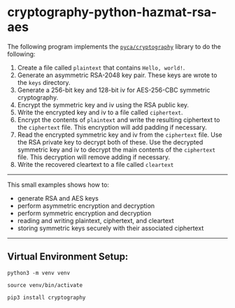 # cryptography-python-hazmat-rsa-aes

The following program implements the [`pyca/cryptography`](https://cryptography.io) library to do the following:

1. Create a file called `plaintext` that contains `Hello, world!`.
2. Generate an asymmetric RSA-2048 key pair. These keys are wrote to the `keys` directory.
3. Generate a 256-bit key and 128-bit iv for AES-256-CBC symmetric cryptography.
4. Encrypt the symmetric key and iv using the RSA public key.
5. Write the encrypted key and iv to a file called `ciphertext`.
6. Encrypt the contents of `plaintext` and write the resulting ciphertext to the `ciphertext` file. This encryption will add padding if necessary.
7. Read the encrypted symmetric key and iv from the `ciphertext` file. Use the RSA private key to decrypt both of these. Use the decrypted symmetric key and iv to decrypt the main contents of the `ciphertext` file. This decryption will remove adding if necessary.
8. Write the recovered cleartext to a file called `cleartext`

---

This small examples shows how to:

- generate RSA and AES keys
- perform asymmetric encryption and decryption
- perform symmetric encryption and decryption
- reading and writing plaintext, ciphertext, and cleartext
- storing symmetric keys securely with their associated ciphertext

---

## Virtual Environment Setup:

```
python3 -m venv venv
```

```
source venv/bin/activate
```

```
pip3 install cryptography
```
